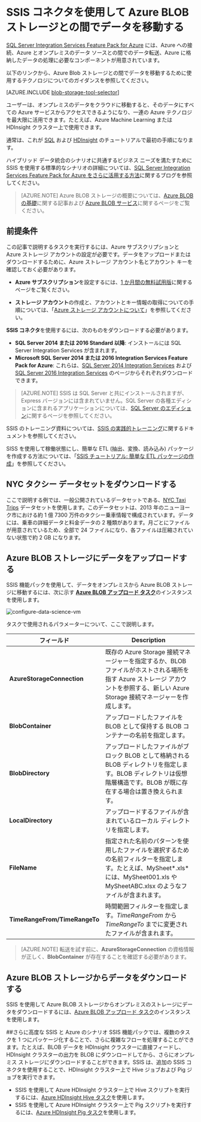 <properties
	pageTitle="SSIS コネクタを使用して Azure BLOB ストレージとの間でデータを移動する | Microsoft Azure"
	description="SSIS コネクタを使用して Azure BLOB ストレージとの間でデータを移動します。"
	services="machine-learning,storage"
	documentationCenter=""
	authors="bradsev"
	manager="jhubbard"
	editor="cgronlun" />

<tags
	ms.service="machine-learning"
	ms.workload="data-services"
	ms.tgt_pltfrm="na"
	ms.devlang="na"
	ms.topic="article"
	ms.date="09/14/2016"
	ms.author="bradsev" />

# SSIS コネクタを使用して Azure BLOB ストレージとの間でデータを移動する

[SQL Server Integration Services Feature Pack for Azure](https://msdn.microsoft.com/library/mt146770.aspx) には、Azure への接続、Azure とオンプレミスのデータ ソースとの間でのデータ転送、Azure に格納したデータの処理に必要なコンポーネントが用意されています。

以下のリンクから、Azure Blob ストレージとの間でデータを移動するために使用するテクノロジについてのガイダンスを参照してください。

[AZURE.INCLUDE [blob-storage-tool-selector](../../includes/machine-learning-blob-storage-tool-selector.md)]


ユーザーは、オンプレミスのデータをクラウドに移動すると、そのデータにすべての Azure サービスからアクセスできるようになり、一連の Azure テクノロジを最大限に活用できます。たとえば、Azure Machine Learning または HDInsight クラスター上で使用できます。

通常は、これが [SQL](machine-learning-data-science-process-sql-walkthrough.md) および [HDInsight](machine-learning-data-science-process-hive-walkthrough.md) のチュートリアルで最初の手順になります。

ハイブリッド データ統合のシナリオに共通するビジネス ニーズを満たすために SSIS を使用する標準的なシナリオの詳細については、[SQL Server Integration Services Feature Pack for Azure をさらに活用する方法](http://blogs.msdn.com/b/ssis/archive/2015/06/25/doing-more-with-sql-server-integration-services-feature-pack-for-azure.aspx)に関するブログを参照してください。

> [AZURE.NOTE] Azure BLOB ストレージの概要については、[Azure BLOB の基礎](../storage/storage-dotnet-how-to-use-blobs.md)に関する記事および [Azure BLOB サービス](https://msdn.microsoft.com/library/azure/dd179376.aspx)に関するページをご覧ください。

## 前提条件

この記事で説明するタスクを実行するには、Azure サブスクリプションと Azure ストレージ アカウントの設定が必要です。データをアップロードまたはダウンロードするために、Azure ストレージ アカウント名とアカウント キーを確認しておく必要があります。

- **Azure サブスクリプション**を設定するには、[1 か月間の無料試用版](https://azure.microsoft.com/pricing/free-trial/)に関するページをご覧ください。

- **ストレージ アカウント**の作成と、アカウントとキー情報の取得についての手順については、「[Azure ストレージ アカウントについて](../storage/storage-create-storage-account.md)」を参照してください。


**SSIS コネクタ**を使用するには、次のものをダウンロードする必要があります。

- **SQL Server 2014 または 2016 Standard 以降**: インストールには SQL Server Integration Services が含まれます。
- **Microsoft SQL Server 2014 または 2016 Integration Services Feature Pack for Azure**: これらは、[SQL Server 2014 Integration Services](http://www.microsoft.com/download/details.aspx?id=47366) および [SQL Server 2016 Integration Services](https://www.microsoft.com/download/details.aspx?id=49492) のページからそれぞれダウンロードできます。

> [AZURE.NOTE] SSIS は SQL Server と共にインストールされますが、Express バージョンには含まれていません。SQL Server の各種エディションに含まれるアプリケーションについては、[SQL Server のエディション](http://www.microsoft.com/ja-JP/server-cloud/products/sql-server-editions/)に関するページを参照してください。

SSIS のトレーニング資料については、[SSIS の実践的トレーニング](http://www.microsoft.com/download/details.aspx?id=20766)に関するドキュメントを参照してください。

SISS を使用して稼働状態にし、簡単な ETL (抽出、変換、読み込み) パッケージを作成する方法については、「[SSIS チュートリアル: 簡単な ETL パッケージの作成](https://msdn.microsoft.com/library/ms169917.aspx)」を参照してください。

## NYC タクシー データセットをダウンロードする  
ここで説明する例では、一般公開されているデータセットである、[NYC Taxi Trips](http://www.andresmh.com/nyctaxitrips/) データセットを使用します。このデータセットは、2013 年のニューヨーク市における約 1 億 7300 万件のタクシー乗車情報で構成されています。データには、乗車の詳細データと料金データの 2 種類があります。月ごとにファイルが用意されているため、全部で 24 ファイルになり、各ファイルは圧縮されていない状態で約 2 GB になります。


## Azure BLOB ストレージにデータをアップロードする
SSIS 機能パックを使用して、データをオンプレミスから Azure BLOB ストレージに移動するには、次に示す [**Azure BLOB アップロード タスク**](https://msdn.microsoft.com/library/mt146776.aspx)のインスタンスを使用します。

![configure-data-science-vm](./media/machine-learning-data-science-move-data-to-azure-blob-using-ssis/ssis-azure-blob-upload-task.png)


タスクで使用されるパラメーターについて、ここで説明します。


フィールド|Description|
----------------------|----------------|
**AzureStorageConnection**|既存の Azure Storage 接続マネージャーを指定するか、BLOB ファイルがホストされる場所を指す Azure ストレージ アカウントを参照する、新しい Azure Storage 接続マネージャーを作成します。|
**BlobContainer**|アップロードしたファイルを BLOB として保持する BLOB コンテナーの名前を指定します。|
**BlobDirectory**|アップロードしたファイルがブロック BLOB として格納される BLOB ディレクトリを指定します。BLOB ディレクトリは仮想階層構造です。BLOB が既に存在する場合は置き換えられます。|
**LocalDirectory**|アップロードするファイルが含まれているローカル ディレクトリを指定します。|
**FileName**|指定された名前のパターンを使用したファイルを選択するための名前フィルターを指定します。たとえば、MySheet*.xls* には、MySheet001.xls や MySheetABC.xlsx のようなファイルが含まれます。|
**TimeRangeFrom/TimeRangeTo**|時間範囲フィルターを指定します。*TimeRangeFrom* から *TimeRangeTo* までに変更されたファイルが含まれます。|


> [AZURE.NOTE] 転送を試す前に、**AzureStorageConnection** の資格情報が正しく、**BlobContainer** が存在することを確認する必要があります。

## Azure BLOB ストレージからデータをダウンロードする

SSIS を使用して Azure BLOB ストレージからオンプレミスのストレージにデータをダウンロードするには、[Azure BLOB アップロード タスク](https://msdn.microsoft.com/library/mt146779.aspx)のインスタンスを使用します。

##さらに高度な SSIS と Azure のシナリオ
SSIS 機能パックでは、複数のタスクを 1 つにパッケージ化することで、さらに複雑なフローを処理することができます。たとえば、BLOB データを HDInsight クラスターに直接フィードし、HDInsight クラスターの出力を BLOB にダウンロードしてから、さらにオンプレミス ストレージにダウンロードすることができます。SSIS は、追加の SSIS コネクタを使用することで、HDInsight クラスター上で Hive ジョブおよび Pig ジョブを実行できます。

- SSIS を使用して Azure HDInsight クラスター上で Hive スクリプトを実行するには、[Azure HDInsight Hive タスク](https://msdn.microsoft.com/library/mt146771.aspx)を使用します。
- SSIS を使用して Azure HDInsight クラスター上で Pig スクリプトを実行するには、[Azure HDInsight Pig タスク](https://msdn.microsoft.com/library/mt146781.aspx)を使用します。

<!---HONumber=AcomDC_0921_2016-->
